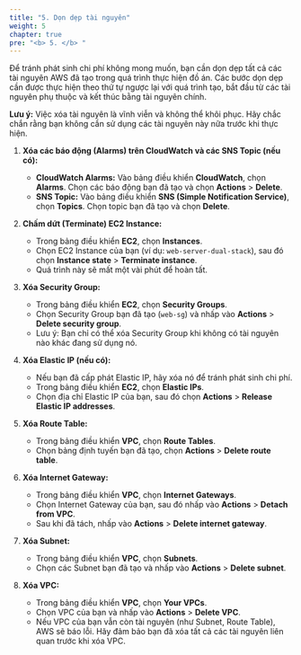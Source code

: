 ```yaml
---
title: "5. Dọn dẹp tài nguyên"
weight: 5
chapter: true
pre: "<b> 5. </b> "
---
```




Để tránh phát sinh chi phí không mong muốn, bạn cần dọn dẹp tất cả các tài nguyên AWS đã tạo trong quá trình thực hiện đồ án. Các bước dọn dẹp cần được thực hiện theo thứ tự ngược lại với quá trình tạo, bắt đầu từ các tài nguyên phụ thuộc và kết thúc bằng tài nguyên chính.

**Lưu ý:** Việc xóa tài nguyên là vĩnh viễn và không thể khôi phục. Hãy chắc chắn rằng bạn không cần sử dụng các tài nguyên này nữa trước khi thực hiện.

1.  **Xóa các báo động (Alarms) trên CloudWatch và các SNS Topic (nếu có):**
    * **CloudWatch Alarms:** Vào bảng điều khiển **CloudWatch**, chọn **Alarms**. Chọn các báo động bạn đã tạo và chọn **Actions** > **Delete**.
    * **SNS Topic:** Vào bảng điều khiển **SNS (Simple Notification Service)**, chọn **Topics**. Chọn topic bạn đã tạo và chọn **Delete**.

2.  **Chấm dứt (Terminate) EC2 Instance:**
    * Trong bảng điều khiển **EC2**, chọn **Instances**.
    * Chọn EC2 Instance của bạn (ví dụ: `web-server-dual-stack`), sau đó chọn **Instance state** > **Terminate instance**.
    * Quá trình này sẽ mất một vài phút để hoàn tất.

3.  **Xóa Security Group:**
    * Trong bảng điều khiển **EC2**, chọn **Security Groups**.
    * Chọn Security Group bạn đã tạo (`web-sg`) và nhấp vào **Actions** > **Delete security group**.
    * Lưu ý: Bạn chỉ có thể xóa Security Group khi không có tài nguyên nào khác đang sử dụng nó.

4.  **Xóa Elastic IP (nếu có):**
    * Nếu bạn đã cấp phát Elastic IP, hãy xóa nó để tránh phát sinh chi phí.
    * Trong bảng điều khiển **EC2**, chọn **Elastic IPs**.
    * Chọn địa chỉ Elastic IP của bạn, sau đó chọn **Actions** > **Release Elastic IP addresses**.

5.  **Xóa Route Table:**
    * Trong bảng điều khiển **VPC**, chọn **Route Tables**.
    * Chọn bảng định tuyến bạn đã tạo, chọn **Actions** > **Delete route table**.

6.  **Xóa Internet Gateway:**
    * Trong bảng điều khiển **VPC**, chọn **Internet Gateways**.
    * Chọn Internet Gateway của bạn, sau đó nhấp vào **Actions** > **Detach from VPC**.
    * Sau khi đã tách, nhấp vào **Actions** > **Delete internet gateway**.

7.  **Xóa Subnet:**
    * Trong bảng điều khiển **VPC**, chọn **Subnets**.
    * Chọn các Subnet bạn đã tạo và nhấp vào **Actions** > **Delete subnet**.

8.  **Xóa VPC:**
    * Trong bảng điều khiển **VPC**, chọn **Your VPCs**.
    * Chọn VPC của bạn và nhấp vào **Actions** > **Delete VPC**.
    * Nếu VPC của bạn vẫn còn tài nguyên (như Subnet, Route Table), AWS sẽ báo lỗi. Hãy đảm bảo bạn đã xóa tất cả các tài nguyên liên quan trước khi xóa VPC.

